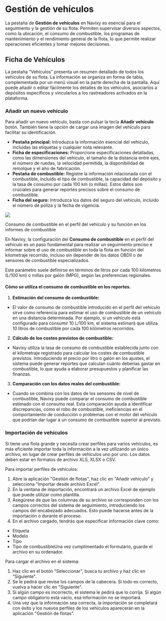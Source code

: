 # Gestión de vehículos

La pestaña de **Gestión de vehículos** en Navixy es esencial para el seguimiento y la gestión de su flota. Permiten supervisar diversos aspectos, como la ubicación, el consumo de combustible, los programas de mantenimiento y el rendimiento general de la flota, lo que permite realizar operaciones eficientes y tomar mejores decisiones.

## Ficha de Vehículos

La pestaña "Vehículos" presenta un resumen detallado de todos los vehículos de su flota. La información se organiza en forma de tabla, complementada por un menú visual en la parte derecha de la pantalla. Aquí puede añadir o editar fácilmente los detalles de los vehículos, asociarlos a depósitos específicos y vincularlos a los rastreadores activados en la plataforma.

### Añadir un nuevo vehículo

Para añadir un nuevo vehículo, basta con pulsar la tecla **Añadir vehículo** botón. También tiene la opción de cargar una imagen del vehículo para facilitar su identificación.

- **Pestaña principal:** Introduzca la información esencial del vehículo, incluidas las etiquetas y cualquier nota relevante.
- **Ficha de especificaciones:** Proporcione especificaciones detalladas, como las dimensiones del vehículo, el tamaño de la distancia entre ejes, el número de ruedas, la velocidad permitida, la disponibilidad de remolque y el año de fabricación.
- **Pestaña de combustible:** Registre la información relacionada con el combustible, incluido el tipo de combustible, la capacidad del depósito y la tasa de consumo por cada 100 km (o millas). Estos datos son cruciales para generar reportes precisos sobre el consumo de combustible.
- **Ficha del seguro:** Introduzca los datos del seguro del vehículo, incluido el número de póliza y la fecha de vigencia.

![](https://squaregps.atlassian.net/wiki/images/icons/grey_arrow_down.png)

Consumo de combustible en el perfil del vehículo y su función en los informes de combustible

En Navixy, la configuración del **Consumo de combustible** en el perfil del vehículo es un paso fundamental para realizar un seguimiento preciso e informar sobre el uso de combustible en toda la flota en función del kilometraje recorrido, incluso sin depender de los datos OBDII o de sensores de combustible especializados.

Este parámetro suele definirse en términos de litros por cada 100 kilómetros (L/100 km) o millas por galón (MPG), según las preferencias regionales.

#### Cómo se utiliza el consumo de combustible en los reportes.

1. **Estimación del consumo de combustible:**
  - El valor de consumo de combustible introducido en el perfil del vehículo sirve como referencia para estimar el uso de combustible de un vehículo en una distancia determinada. Por ejemplo, si un vehículo está configurado para consumir 10 L/100 km, el sistema estimará que utiliza 10 litros de combustible por cada 100 kilómetros recorridos.
2. **Cálculo de los costes previstos de combustible:**
  - Navixy utiliza la tasa de consumo de combustible establecida junto con el kilometraje registrado para calcular los costes de combustible previstos. Introduciendo el precio por litro o galón en los ajustes, el sistema puede generar reportes que calculan cuánto deberías gastar en combustible, lo que ayuda a elaborar presupuestos y planificar las finanzas.
3. **Comparación con los datos reales del combustible:**
  - Cuando se combina con los datos de los sensores de nivel de combustible, Navixy puede comparar el consumo de combustible estimado con el consumo real. Esta comparación ayuda a identificar discrepancias, como el robo de combustible, ineficiencias en el comportamiento de conducción o problemas con el motor del vehículo que podrían dar lugar a un consumo de combustible superior al previsto.

### Importación de vehículos

Si tiene una flota grande y necesita crear perfiles para varios vehículos, es más eficiente importar toda la información a la vez utilizando un único archivo, en lugar de crear perfiles de vehículos uno por uno. Los datos deben estar en formatos de archivo XLS, XLSX o CSV.

Para importar perfiles de vehículos:

1. Abre la aplicación "Gestión de flotas", haz clic en "Añadir vehículo" y selecciona "Importar desde archivo Excel".
2. En la ventana de importación, encontrará un archivo Excel de ejemplo que puede utilizar como plantilla.
3. Asegúrese de que las columnas de su archivo se corresponden con los campos correctos del sistema de seguimiento, introduciendo los campos del encabezado adecuados. Esto puede hacerse antes de la importación o durante el proceso.
4. En el archivo cargado, tendrás que especificar información clave como:
  - Etiqueta
  - Modelo
  - Tipo
  - Tipo de combustibleUna vez cumplimentado el formulario, guarde el archivo en su ordenador.

Para cargar el archivo en el sistema:

1. Haz clic en el botón "Seleccionar", busca tu archivo y haz clic en "Siguiente".
2. Se le pedirá que revise los campos de la cabecera. Si todo es correcto, vuelva a hacer clic en "Siguiente".
3. Si algún campo es incorrecto, el sistema le pedirá que lo corrija. Si algún campo obligatorio está vacío, esa información no se importará.
4. Una vez que la información sea correcta, la importación se completará con éxito y los nuevos perfiles de los vehículos aparecerán en la aplicación "Gestión de flotas".